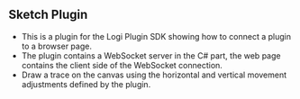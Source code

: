 Sketch Plugin
-------------

* This is a plugin for the Logi Plugin SDK showing how to connect a plugin to a browser page.
* The plugin contains a WebSocket server in the C# part, the web page contains the client side of the WebSocket connection.
* Draw a trace on the canvas using the horizontal and vertical movement adjustments defined by the plugin.

